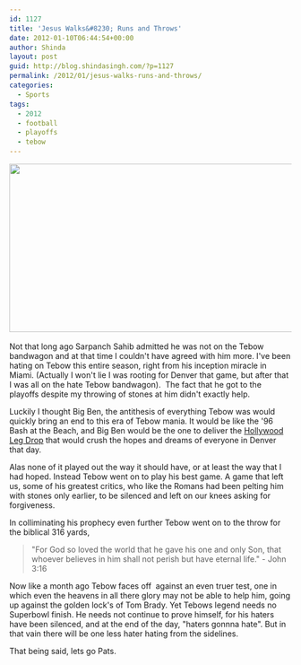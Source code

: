 ```yaml
---
id: 1127
title: 'Jesus Walks&#8230; Runs and Throws'
date: 2012-01-10T06:44:54+00:00
author: Shinda
layout: post
guid: http://blog.shindasingh.com/?p=1127
permalink: /2012/01/jesus-walks-runs-and-throws/
categories:
  - Sports
tags:
  - 2012
  - football
  - playoffs
  - tebow
---
```

[<img class="aligncenter size-full wp-image-1129" title="tebow" src="/wp-content/uploads/2012/01/tebow.jpg" alt="" width="600" height="300" srcset="/wp-content/uploads/2012/01/tebow.jpg 600w, /wp-content/uploads/2012/01/tebow-300x150.jpg 300w" sizes="(max-width: 600px) 100vw, 600px" />](/wp-content/uploads/2012/01/tebow.jpg)

Not that long ago Sarpanch Sahib admitted he was not on the Tebow bandwagon and at that time I couldn't have agreed with him more. I've been hating on Tebow this entire season, right from his inception miracle in Miami. (Actually I won't lie I was rooting for Denver that game, but after that I was all on the hate Tebow bandwagon).  The fact that he got to the playoffs despite my throwing of stones at him didn't exactly help.

Luckily I thought Big Ben, the antithesis of everything Tebow was would quickly bring an end to this era of Tebow mania. It would be like the '96 Bash at the Beach, and Big Ben would be the one to deliver the <a title="Hogan Bash At the Beach" href="http://www.youtube.com/watch?v=cO9zxsRzN-M" target="_blank">Hollywood Leg Drop</a> that would crush the hopes and dreams of everyone in Denver that day.

Alas none of it played out the way it should have, or at least the way that I had hoped. Instead Tebow went on to play his best game. A game that left us, some of his greatest critics, who like the Romans had been pelting him with stones only earlier, to be silenced and left on our knees asking for forgiveness.

In colliminating his prophecy even further Tebow went on to the throw for the biblical 316 yards,

> "For God so loved the world that he gave his one and only Son, that whoever believes in him shall not perish but have eternal life." - John 3:16

Now like a month ago Tebow faces off  against an even truer test, one in which even the heavens in all there glory may not be able to help him, going up against the golden lock's of Tom Brady. Yet Tebows legend needs no Superbowl finish. He needs not continue to prove himself, for his haters have been silenced, and at the end of the day, "haters gonnna hate". But in that vain there will be one less hater hating from the sidelines.

That being said, lets go Pats.

<p style="text-align: center;">
</p>
